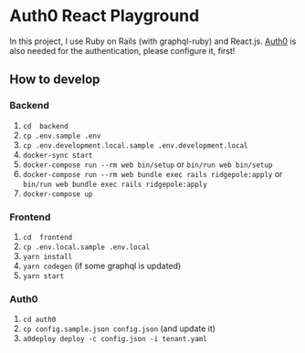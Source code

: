 # Auth0 React Playground

In this project, I use Ruby on Rails (with graphql-ruby) and React.js.
[Auth0](https://auth0.com/) is also needed for the authentication, please configure it, first!

## How to develop
### Backend
1. `cd  backend`
1. `cp .env.sample .env`
1. `cp .env.development.local.sample .env.development.local`
1. `docker-sync start`
1. `docker-compose run --rm web bin/setup` or `bin/run web bin/setup`
1. `docker-compose run --rm web bundle exec rails ridgepole:apply` or `bin/run web bundle exec rails ridgepole:apply`
1. `docker-compose up`

### Frontend
1. `cd  frontend`
1. `cp .env.local.sample .env.local`
1. `yarn install`
1. `yarn codegen` (if some graphql is updated)
1. `yarn start`


### Auth0
1. `cd auth0`
1. `cp config.sample.json config.json` (and update it)
1. `a0deploy deploy -c config.json -i tenant.yaml`
